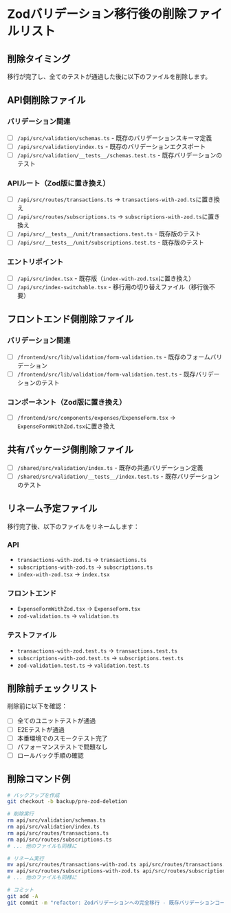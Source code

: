 # Zodバリデーション移行後の削除ファイルリスト

## 削除タイミング

移行が完了し、全てのテストが通過した後に以下のファイルを削除します。

## API側削除ファイル

### バリデーション関連
- [ ] `/api/src/validation/schemas.ts` - 既存のバリデーションスキーマ定義
- [ ] `/api/src/validation/index.ts` - 既存のバリデーションエクスポート
- [ ] `/api/src/validation/__tests__/schemas.test.ts` - 既存バリデーションのテスト

### APIルート（Zod版に置き換え）
- [ ] `/api/src/routes/transactions.ts` → `transactions-with-zod.ts`に置き換え
- [ ] `/api/src/routes/subscriptions.ts` → `subscriptions-with-zod.ts`に置き換え
- [ ] `/api/src/__tests__/unit/transactions.test.ts` - 既存版のテスト
- [ ] `/api/src/__tests__/unit/subscriptions.test.ts` - 既存版のテスト

### エントリポイント
- [ ] `/api/src/index.tsx` - 既存版（`index-with-zod.tsx`に置き換え）
- [ ] `/api/src/index-switchable.tsx` - 移行用の切り替えファイル（移行後不要）

## フロントエンド側削除ファイル

### バリデーション関連
- [ ] `/frontend/src/lib/validation/form-validation.ts` - 既存のフォームバリデーション
- [ ] `/frontend/src/lib/validation/form-validation.test.ts` - 既存バリデーションのテスト

### コンポーネント（Zod版に置き換え）
- [ ] `/frontend/src/components/expenses/ExpenseForm.tsx` → `ExpenseFormWithZod.tsx`に置き換え

## 共有パッケージ側削除ファイル

- [ ] `/shared/src/validation/index.ts` - 既存の共通バリデーション定義
- [ ] `/shared/src/validation/__tests__/index.test.ts` - 既存バリデーションのテスト

## リネーム予定ファイル

移行完了後、以下のファイルをリネームします：

### API
- `transactions-with-zod.ts` → `transactions.ts`
- `subscriptions-with-zod.ts` → `subscriptions.ts`
- `index-with-zod.tsx` → `index.tsx`

### フロントエンド
- `ExpenseFormWithZod.tsx` → `ExpenseForm.tsx`
- `zod-validation.ts` → `validation.ts`

### テストファイル
- `transactions-with-zod.test.ts` → `transactions.test.ts`
- `subscriptions-with-zod.test.ts` → `subscriptions.test.ts`
- `zod-validation.test.ts` → `validation.test.ts`

## 削除前チェックリスト

削除前に以下を確認：

- [ ] 全てのユニットテストが通過
- [ ] E2Eテストが通過
- [ ] 本番環境でのスモークテスト完了
- [ ] パフォーマンステストで問題なし
- [ ] ロールバック手順の確認

## 削除コマンド例

```bash
# バックアップを作成
git checkout -b backup/pre-zod-deletion

# 削除実行
rm api/src/validation/schemas.ts
rm api/src/validation/index.ts
rm api/src/routes/transactions.ts
rm api/src/routes/subscriptions.ts
# ... 他のファイルも同様に

# リネーム実行
mv api/src/routes/transactions-with-zod.ts api/src/routes/transactions.ts
mv api/src/routes/subscriptions-with-zod.ts api/src/routes/subscriptions.ts
# ... 他のファイルも同様に

# コミット
git add -A
git commit -m "refactor: Zodバリデーションへの完全移行 - 既存バリデーションコードを削除"
```